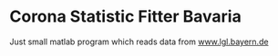 # Corona Statistic Fitter Bavaria
 Just small matlab program which reads data from www.lgl.bayern.de
